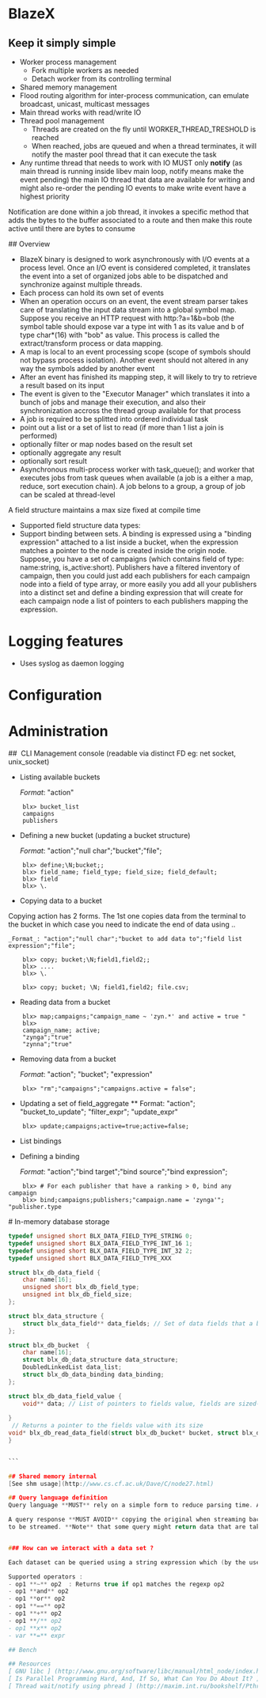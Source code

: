 # BlazeX

## Keep it simply simple

- Worker process management
	- Fork multiple workers as needed
	- Detach worker from its controlling terminal
- Shared memory management
- Flood routing algorithm for inter-process communication, can emulate broadcast, unicast, multicast messages
- Main thread works with read/write IO
- Thread pool management
	- Threads are created on the fly until WORKER_THREAD_TRESHOLD is reached
	- When reached, jobs are queued and when a thread terminates, it will notify the master pool thread that it can execute the task
- Any runtime thread that needs to work with IO MUST only __notify__ (as main thread is running inside libev main loop, notify means make the event pending) the main IO thread that data are available for writing and might also re-order the pending IO events to make write event have a highest priority

Notification are done within a job thread, it invokes a specific method that adds the bytes to the buffer associated to a route and then make this route active until there are bytes to consume


## Overview
- BlazeX binary is designed to work asynchronously with  I/O events at a process level. Once an I/O event is considered completed, it translates the event into a set of organized jobs able to be dispatched and synchronize against multiple threads.
- Each process can hold its own set of events
- When an operation occurs on an event, the event stream parser takes care of translating the input data stream into a global symbol map. Suppose you receive an HTTP request with http:<host>?a=1&b=bob (the symbol table should expose var a type int with 1 as its value and b of type char*(16) with "bob" as value. This process is called the extract/transform process or data mapping.
- A map is local to an event processing scope (scope of symbols should not bypass process isolation). Another event should not altered in any way the symbols added by another event
 - After an event has finished its mapping step, it will likely to try to retrieve a result based on its input
 - The event is given to the "Executor Manager" which translates it into a bunch of jobs and manage their execution, and also their synchronization accross the thread group available for that process
 - A job is required to be splitted into ordered individual task
  - point out a list or a set of list to read (if more than 1 list a join is performed)
  - optionally filter or map nodes based on the result set
  - optionally aggregate any result
  - optionally sort result
- Asynchronous multi-process worker with task_queue(); and worker that executes jobs from task queues when available (a job is a either a map, reduce, sort execution chain). A job belons to a group, a group of job can be scaled at thread-level


A field structure maintains a max size fixed at compile time
- Supported field structure data types: 
- Support binding between sets. A binding is expressed using a "binding expression" attached to a list inside a bucket, when the expression matches a pointer to the node is created inside the origin node. Suppose, you have a set of campaigns (which contains field of type: name:string, is_active:short). Publishers have a filtered inventory of campaign, then you could just
add each publishers for each campaign node into a field of type array, or more easily you add all your publishers into a distinct set and define a binding expression that will create for each campaign node a list of pointers to each publishers mapping the expression.


# Logging features
* Uses syslog as daemon logging

# Configuration


# Administration

##  CLI Management console (readable via distinct FD eg: net socket, unix_socket) 
* Listing available buckets
	
	_Format_: "action"
	
```
	blx> bucket_list
	campaigns
	publishers
```
	
* Defining a new bucket (updating a bucket structure)

	_Format_: "action";"null char";"bucket";"file";

```
	blx> define;\N;bucket;;
 	blx> field_name; field_type; field_size; field_default;
 	blx> field 
 	blx> \.
```
* Copying data to a bucket

Copying action has 2 forms. The 1st one copies data from the terminal to the bucket in which case you need to indicate the end of data using \.. 

	_Format_: "action";"null char";"bucket to add data to";"field list expression";"file";
	
```
	blx> copy; bucket;\N;field1,field2;;
	blx> .... 
	blx> \.

	blx> copy; bucket; \N; field1,field2; file.csv;
```
* Reading data from a bucket
```
	blx> map;campaigns;"campaign_name ~ 'zyn.*' and active = true "
	blx> 
	campaign_name; active;
	"zynga";"true"
	"zynna";"true"
```
* Removing data from a bucket

	_Format_: "action"; "bucket"; "expression"
	 
```
	blx> "rm";"campaigns";"campaigns.active = false";
```
* Updating a set of field_aggregate
	** Format: "action"; "bucket_to_update";  "filter_expr"; "update_expr"
```
	blx> update;campaigns;active=true;active=false;
```

* List bindings

* Defining a binding

	_Format_: "action";"bind target";"bind source";"bind expression";

```
	blx> # For each publisher that have a ranking > 0, bind any campaign
	blx> bind;campaigns;publishers;"campaign.name = 'zynga'"; "publisher.type 
```
# In-memory database storage

```c
typedef unsigned short BLX_DATA_FIELD_TYPE_STRING 0;
typedef unsigned short BLX_DATA_FIELD_TYPE_INT_16 1;
typedef unsigned short BLX_DATA_FIELD_TYPE_INT_32 2;
typedef unsigned short BLX_DATA_FIELD_TYPE_XXX

struct blx_db_data_field {
	char name[16];
	unsigned short blx_db_field_type;
	unsigned int blx_db_field_size; 
};

struct blx_data_structure {
	struct blx_data_field** data_fields; // Set of data fields that a bucket might reference 
};

struct blx_db_bucket  {
	char name[16];
	struct blx_db_data_structure data_structure;
	DoubledLinkedList data_list;
	struct blx_db_data_binding data_binding;	
};

struct blx_db_data_field_value {
	void** data; // List of pointers to fields value, fields are sized-aligned. To read field, we must known the field size
	
}
 // Returns a pointer to the fields value with its size 
void* blx_db_read_data_field(struct blx_db_bucket* bucket, struct blx_db_data_field_value* data_field_value, struct blx_language_expr expr){
}


``̀
 
## Shared memory internal
[See shm usage](http://www.cs.cf.ac.uk/Dave/C/node27.html)

## Query language definition
Query language **MUST** rely on a simple form to reduce parsing time. As all we need to store can fit into a tabular format, we will stick to CSV.

A query response **MUST AVOID** copying the original when streaming back the result. In the worst case, it should **ONLY** maintain a pointer to the orignal node in the list containing the bytes
to be streamed. **Note** that some query might return data that are taken from a node's content, therefor, the data must be copied and the copy must be kept until it gets streamed.


### How can we interact with a data set ?

Each dataset can be queried using a string expression which (by the use of [Shunting Yard Algorithm] (https://en.wikipedia.org/wiki/Shunting-yard_algorithm) ) will be transformed into a traversable output queue and interpreted.

Supported operators :
- op1 **~** op2  : Returns true if op1 matches the regexp op2
- op1 **and** op2 
- op1 **or** op2 
- op1 **==** op2
- op1 **+** op2
- op1 **/** op2
- op1 **x** op2
- var **=** expr

## Bench

## Resources
[ GNU libc ] (http://www.gnu.org/software/libc/manual/html_node/index.html#SEC_Contents)
[ Is Parallel Programming Hard, And, If So, What Can You Do About It? ] (https://www.kernel.org/pub/linux/kernel/people/paulmck/perfbook/perfbook.2015.01.31a.pdf)
[ Thread wait/notify using phread ] (http://maxim.int.ru/bookshelf/PthreadsProgram/htm/r_28.html)





